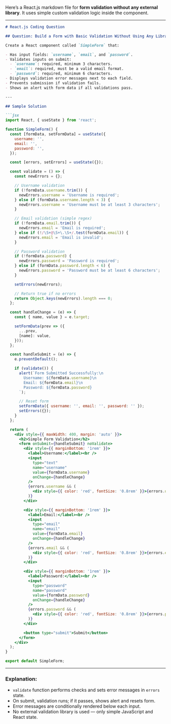 Here’s a React.js markdown file for **form validation without any external library**. It uses simple custom validation logic inside the component.

---

```markdown
# React.js Coding Question

## Question: Build a Form with Basic Validation Without Using Any Library

Create a React component called `SimpleForm` that:

- Has input fields: `username`, `email`, and `password`.
- Validates inputs on submit:
  - `username`: required, minimum 3 characters.
  - `email`: required, must be a valid email format.
  - `password`: required, minimum 6 characters.
- Displays validation error messages next to each field.
- Prevents submission if validation fails.
- Shows an alert with form data if all validations pass.

---

## Sample Solution

```jsx
import React, { useState } from 'react';

function SimpleForm() {
  const [formData, setFormData] = useState({
    username: '',
    email: '',
    password: '',
  });

  const [errors, setErrors] = useState({});

  const validate = () => {
    const newErrors = {};

    // Username validation
    if (!formData.username.trim()) {
      newErrors.username = 'Username is required';
    } else if (formData.username.length < 3) {
      newErrors.username = 'Username must be at least 3 characters';
    }

    // Email validation (simple regex)
    if (!formData.email.trim()) {
      newErrors.email = 'Email is required';
    } else if (!/\S+@\S+\.\S+/.test(formData.email)) {
      newErrors.email = 'Email is invalid';
    }

    // Password validation
    if (!formData.password) {
      newErrors.password = 'Password is required';
    } else if (formData.password.length < 6) {
      newErrors.password = 'Password must be at least 6 characters';
    }

    setErrors(newErrors);

    // Return true if no errors
    return Object.keys(newErrors).length === 0;
  };

  const handleChange = (e) => {
    const { name, value } = e.target;

    setFormData(prev => ({
      ...prev,
      [name]: value,
    }));
  };

  const handleSubmit = (e) => {
    e.preventDefault();

    if (validate()) {
      alert(`Form Submitted Successfully:\n
        Username: ${formData.username}\n
        Email: ${formData.email}\n
        Password: ${formData.password}
      `);

      // Reset form
      setFormData({ username: '', email: '', password: '' });
      setErrors({});
    }
  };

  return (
    <div style={{ maxWidth: 400, margin: 'auto' }}>
      <h2>Simple Form Validation</h2>
      <form onSubmit={handleSubmit} noValidate>
        <div style={{ marginBottom: '1rem' }}>
          <label>Username:</label><br />
          <input
            type="text"
            name="username"
            value={formData.username}
            onChange={handleChange}
          />
          {errors.username && (
            <div style={{ color: 'red', fontSize: '0.8rem' }}>{errors.username}</div>
          )}
        </div>

        <div style={{ marginBottom: '1rem' }}>
          <label>Email:</label><br />
          <input
            type="email"
            name="email"
            value={formData.email}
            onChange={handleChange}
          />
          {errors.email && (
            <div style={{ color: 'red', fontSize: '0.8rem' }}>{errors.email}</div>
          )}
        </div>

        <div style={{ marginBottom: '1rem' }}>
          <label>Password:</label><br />
          <input
            type="password"
            name="password"
            value={formData.password}
            onChange={handleChange}
          />
          {errors.password && (
            <div style={{ color: 'red', fontSize: '0.8rem' }}>{errors.password}</div>
          )}
        </div>

        <button type="submit">Submit</button>
      </form>
    </div>
  );
}

export default SimpleForm;
```

---

### Explanation:

- `validate` function performs checks and sets error messages in `errors` state.
- On submit, validation runs; if it passes, shows alert and resets form.
- Error messages are conditionally rendered below each input.
- No external validation library is used — only simple JavaScript and React state.
